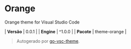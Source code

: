 # Orange

Orange theme for Visual Studio Code

| **Versão** | 0.0.1 |
| **Engine** | ^1.0.0 |
| **Pacote** | theme-orange |

> Autogerado por [go-vsc-theme](https://github.com/natalbu/go-vsc-theme).

